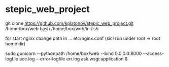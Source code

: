 # stepic_web_project

git clone https://github.com/kplatonov/stepic_web_project.git /home/box/web
bash /home/box/web/init.sh

for start nginx change path in ... etc/nginx.conf (sic! run under root => root home dir)

sudo gunicorn --pythonpath /home/box/web --bind 0.0.0.0:8000 --access-logfile acc.log --error-logfile err.log ask.wsgi:application  &
